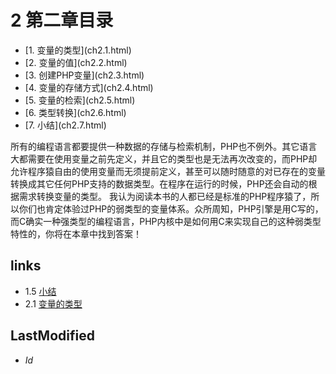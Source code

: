 # 2 第二章目录 

<ul class="catalog">
			<li> [1. 变量的类型](ch2.1.html) </li>
			<li> [2. 变量的值](ch2.2.html) </li>
			<li> [3. 创建PHP变量](ch2.3.html) </li>
			<li> [4. 变量的存储方式](ch2.4.html) </li>
			<li> [5. 变量的检索](ch2.5.html) </li>
			<li> [6. 类型转换](ch2.6.html) </li>
			<li> [7. 小结](ch2.7.html) </li>
		</ul>
所有的编程语言都要提供一种数据的存储与检索机制，PHP也不例外。其它语言大都需要在使用变量之前先定义，并且它的类型也是无法再次改变的，而PHP却允许程序猿自由的使用变量而无须提前定义，甚至可以随时随意的对已存在的变量转换成其它任何PHP支持的数据类型。在程序在运行的时候，PHP还会自动的根据需求转换变量的类型。
我认为阅读本书的人都已经是标准的PHP程序猿了，所以你们也肯定体验过PHP的弱类型的变量体系。众所周知，PHP引擎是用C写的，而C确实一种强类型的编程语言，PHP内核中是如何用C来实现自己的这种弱类型特性的，你将在本章中找到答案！


## links
   * 1.5 [小结](<1.5.md>)
   * 2.1 [变量的类型](<2.1.md>)

## LastModified 
   * $Id$
